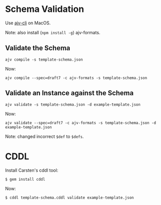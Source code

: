 # Schema Validation

Use [ajv-cli](https://www.npmjs.com/package/ajv-cli) on MacOS.

Note: also install (``npm install -g``) ajv-formats.

## Validate the Schema

``ajv compile -s template-schema.json``

Now:

``ajv compile --spec=draft7 -c ajv-formats -s template-schema.json``

## Validate an Instance against the Schema

``ajv validate -s template-schema.json -d example-template.json``

Now:

``ajv validate --spec=draft7 -c ajv-formats -s template-schema.json -d example-template.json``

Note: changed incorrect ``$def`` to ``$defs``.

# CDDL

Install Carsten's cddl tool:

```
$ gem install cddl
```

Now:

```
$ cddl template-schema.cddl validate example-template.json
```
